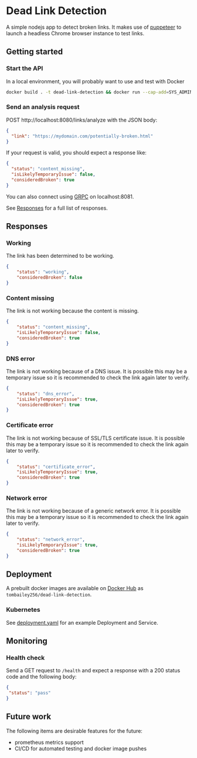 # Dead Link Detection

A simple nodejs app to detect broken links. It makes use of [puppeteer](https://github.com/puppeteer/puppeteer) to launch a headless Chrome browser instance to test links.

## Getting started

### Start the API

In a local environment, you will probably want to use and test with Docker
```sh
docker build . -t dead-link-detection && docker run --cap-add=SYS_ADMIN -p 8080:8080 dead-link-detection
```

### Send an analysis request

POST http://localhost:8080/links/analyze with the JSON body:

```json
{
  "link": "https://mydomain.com/potentially-broken.html"
}
```

If your request is valid, you should expect a response like:

```json
{
  "status": "content_missing",
  "isLikelyTemporaryIssue": false,
  "consideredBroken": true
}
```

You can also connect using [GRPC](https://grpc.io/) on localhost:8081.

See [Responses](#Responses) for a full list of responses.

## Responses

### Working
The link has been determined to be working.
```json
{
    "status": "working",
    "consideredBroken": false
}
```

### Content missing
The link is not working because the content is missing.
```json
{
    "status": "content_missing",
    "isLikelyTemporaryIssue": false,
    "consideredBroken": true
}
```

### DNS error
The link is not working because of a DNS issue. It is possible this may be a temporary issue so it is recommended to check the link again later to verify.
```json
{
    "status": "dns_error",
    "isLikelyTemporaryIssue": true,
    "consideredBroken": true
}
```

### Certificate error
The link is not working because of SSL/TLS certificate issue. It is possible this may be a temporary issue so it is recommended to check the link again later to verify.
```json
{
    "status": "certificate_error",
    "isLikelyTemporaryIssue": true,
    "consideredBroken": true
}
```

### Network error
The link is not working because of a generic network error. It is possible this may be a temporary issue so it is recommended to check the link again later to verify.
```json
{
    "status": "network_error",
    "isLikelyTemporaryIssue": true,
    "consideredBroken": true
}
```

## Deployment

A prebuilt docker images are available on [Docker Hub](https://hub.docker.com/repository/docker/tombailey256/dead-link-detection) as `tombailey256/dead-link-detection`.

### Kubernetes

See [deployment.yaml](deployment.yaml) for an example Deployment and Service.

## Monitoring

### Health check

Send a GET request to `/health` and expect a response with a 200 status code and the following body:
 ```json
{ 
  "status": "pass"
}
```

## Future work

The following items are desirable features for the future:

- prometheus metrics support
- CI/CD for automated testing and docker image pushes
